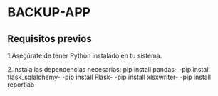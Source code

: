 # BACKUP-APP

## Requisitos previos

1.Asegúrate de tener Python instalado en tu sistema.

2.Instala las dependencias necesarias:
 pip install pandas-
-pip install flask_sqlalchemy-
-pip install Flask-
-pip install xlsxwriter-
-pip install reportlab-